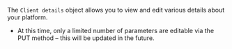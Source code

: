 The `Client details` object allows you to view and edit various details about your platform.

* At this time, only a limited number of parameters are editable via the PUT method – this will be updated in the future.